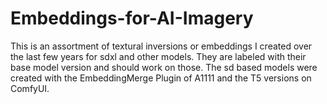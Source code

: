 # Embeddings-for-AI-Imagery
This is an assortment of textural inversions or embeddings I created over the last few years for sdxl and other models. They are labeled with their base model version and should work on those. The sd based models were created with the EmbeddingMerge Plugin of A1111 and the T5 versions on ComfyUI.

